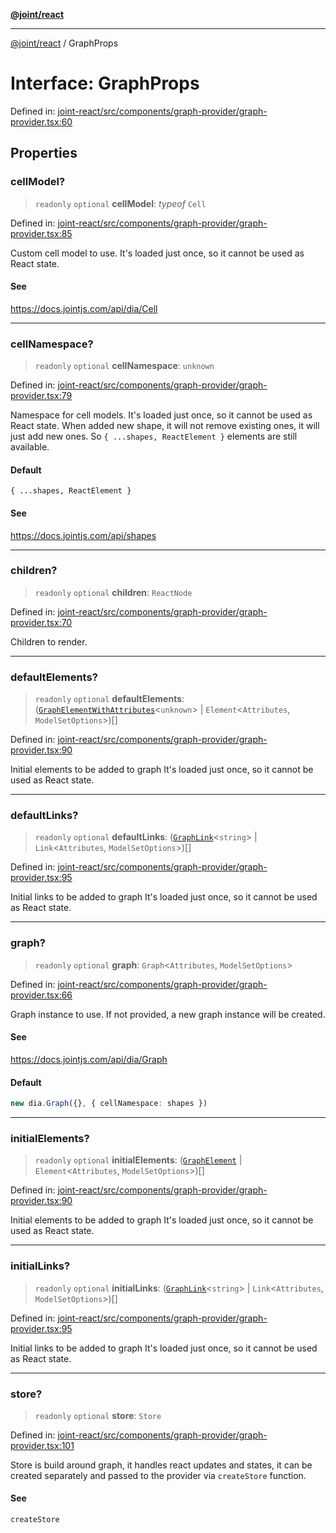 [**@joint/react**](../README.md)

***

[@joint/react](../README.md) / GraphProps

# Interface: GraphProps

Defined in: [joint-react/src/components/graph-provider/graph-provider.tsx:60](https://github.com/samuelgja/joint/blob/main/packages/joint-react/src/components/graph-provider/graph-provider.tsx#L60)

## Properties

### cellModel?

> `readonly` `optional` **cellModel**: *typeof* `Cell`

Defined in: [joint-react/src/components/graph-provider/graph-provider.tsx:85](https://github.com/samuelgja/joint/blob/main/packages/joint-react/src/components/graph-provider/graph-provider.tsx#L85)

Custom cell model to use.
It's loaded just once, so it cannot be used as React state.

#### See

https://docs.jointjs.com/api/dia/Cell

***

### cellNamespace?

> `readonly` `optional` **cellNamespace**: `unknown`

Defined in: [joint-react/src/components/graph-provider/graph-provider.tsx:79](https://github.com/samuelgja/joint/blob/main/packages/joint-react/src/components/graph-provider/graph-provider.tsx#L79)

Namespace for cell models.
It's loaded just once, so it cannot be used as React state.
When added new shape, it will not remove existing ones, it will just add new ones.
So `{ ...shapes, ReactElement }` elements are still available.

#### Default

`{ ...shapes, ReactElement }`

#### See

https://docs.jointjs.com/api/shapes

***

### children?

> `readonly` `optional` **children**: `ReactNode`

Defined in: [joint-react/src/components/graph-provider/graph-provider.tsx:70](https://github.com/samuelgja/joint/blob/main/packages/joint-react/src/components/graph-provider/graph-provider.tsx#L70)

Children to render.

***

### defaultElements?

> `readonly` `optional` **defaultElements**: ([`GraphElementWithAttributes`](GraphElementWithAttributes.md)\<`unknown`\> \| `Element`\<`Attributes`, `ModelSetOptions`\>)[]

Defined in: [joint-react/src/components/graph-provider/graph-provider.tsx:90](https://github.com/samuelgja/joint/blob/main/packages/joint-react/src/components/graph-provider/graph-provider.tsx#L90)

Initial elements to be added to graph
It's loaded just once, so it cannot be used as React state.

***

### defaultLinks?

> `readonly` `optional` **defaultLinks**: ([`GraphLink`](GraphLink.md)\<`string`\> \| `Link`\<`Attributes`, `ModelSetOptions`\>)[]

Defined in: [joint-react/src/components/graph-provider/graph-provider.tsx:95](https://github.com/samuelgja/joint/blob/main/packages/joint-react/src/components/graph-provider/graph-provider.tsx#L95)

Initial links to be added to graph
It's loaded just once, so it cannot be used as React state.

***

### graph?

> `readonly` `optional` **graph**: `Graph`\<`Attributes`, `ModelSetOptions`\>

Defined in: [joint-react/src/components/graph-provider/graph-provider.tsx:66](https://github.com/samuelgja/joint/blob/main/packages/joint-react/src/components/graph-provider/graph-provider.tsx#L66)

Graph instance to use. If not provided, a new graph instance will be created.

#### See

https://docs.jointjs.com/api/dia/Graph

#### Default

```ts
new dia.Graph({}, { cellNamespace: shapes })
```

***

### initialElements?

> `readonly` `optional` **initialElements**: ([`GraphElement`](GraphElement.md) \| `Element`\<`Attributes`, `ModelSetOptions`\>)[]

Defined in: [joint-react/src/components/graph-provider/graph-provider.tsx:90](https://github.com/samuelgja/joint/blob/main/packages/joint-react/src/components/graph-provider/graph-provider.tsx#L90)

Initial elements to be added to graph
It's loaded just once, so it cannot be used as React state.

***

### initialLinks?

> `readonly` `optional` **initialLinks**: ([`GraphLink`](GraphLink.md)\<`string`\> \| `Link`\<`Attributes`, `ModelSetOptions`\>)[]

Defined in: [joint-react/src/components/graph-provider/graph-provider.tsx:95](https://github.com/samuelgja/joint/blob/main/packages/joint-react/src/components/graph-provider/graph-provider.tsx#L95)

Initial links to be added to graph
It's loaded just once, so it cannot be used as React state.

***

### store?

> `readonly` `optional` **store**: `Store`

Defined in: [joint-react/src/components/graph-provider/graph-provider.tsx:101](https://github.com/samuelgja/joint/blob/main/packages/joint-react/src/components/graph-provider/graph-provider.tsx#L101)

Store is build around graph, it handles react updates and states, it can be created separately and passed to the provider via `createStore` function.

#### See

`createStore`
